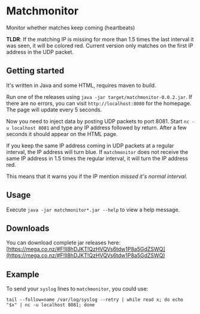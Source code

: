 Matchmonitor
============

Monitor whether matches keep coming (heartbeats)

__TLDR__: If the matching IP is missing for more than 1.5 times the last interval it was seen, it will be colored red.
Current version only matches on the first IP address in the UDP packet.

Getting started
---------------
It's written in Java and some HTML, requires maven to build.

Run one of the releases using `java -jar target/matchmonitor-0.0.2.jar`. If there are no errors, you can visit
`http://localhost:8080` for the homepage. The page will update every 5 seconds.

Now you need to inject data by posting UDP packets to port 8081. Start `nc -u localhost 8081` and type any IP address
followed by return. After a few seconds it should appear on the HTML page.

If you keep the same IP address coming in UDP packets at a regular interval, the IP address will turn blue.
If `matchmonitor` does not receive the same IP address in 1.5 times the regular interval,
it will turn the IP address red.

This means that it warns you if the IP mention _missed it's normal interval_.

Usage
-----
Execute `java -jar matchmonitor*.jar --help` to view a help message.

Downloads
---------

You can download complete jar releases here: [https://mega.co.nz/#F!ll8hDJKT!QzHVQVs6tdw1P8a5GdZSWQ](https://mega.co.nz/#F!ll8hDJKT!QzHVQVs6tdw1P8a5GdZSWQ)

Example
-------
To send your `syslog` lines to `matchmonitor`, you could use:

    tail --follow=name /var/log/syslog --retry | while read x; do echo "$x" | nc -u localhost 8081; done


